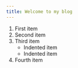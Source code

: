 ```yaml
---
title: Welcome to my blog
---
```

1. First item
2. Second item
3. Third item
    - Indented item
    - Indented item
4. Fourth item
